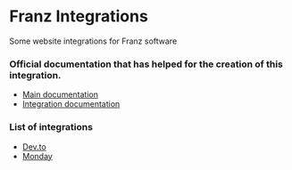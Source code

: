 # Franz Integrations
Some website integrations for Franz software

### Official documentation that has helped for the creation of this integration.
* [Main documentation](https://github.com/meetfranz/plugins)
* [Integration documentation](https://github.com/meetfranz/plugins/tree/master/docs)

### List of integrations
* [Dev.to](https://dev.to/)
* [Monday](https://monday.com/)